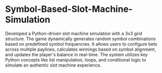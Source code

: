 # Symbol-Based-Slot-Machine-Simulation

Developed a Python-driven slot machine simulation with a 3x3 grid structure. The game dynamically generates random symbol combinations based on predefined symbol frequencies. It allows users to configure bets across multiple paylines, calculates winnings based on symbol alignment, and updates the player's balance in real-time. The system utilizes key Python concepts like list manipulation, loops, and conditional logic to simulate an authentic slot machine experience.
